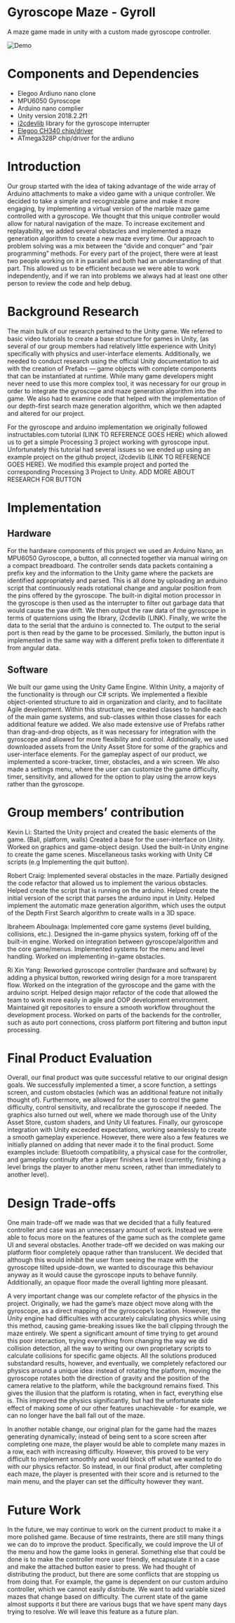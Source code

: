 # Gyroscope Maze - Gyroll
A maze game made in unity with a custom made gyroscope controller.

![Demo](demo/demo.gif "Playing with the gyroscope maze")

# Components and Dependencies
- Elegoo Ardiuno nano clone
- MPU6050 Gyroscope
- Arduino nano complier
- Unity version 2018.2.2f1
- [i2cdevlib](https://github.com/jrowberg/i2cdevlib) library for the gyroscope interrupter
- [Elegoo CH340 chip/driver](https://www.elegoo.com/download/)
- ATmega328P chip/driver for the ardiuno



# Introduction

Our group started with the idea of taking advantage of the wide array of Arduino attachments to make a video game with a unique controller. We decided to take a simple and recognizable game and make it more engaging, by implementing a virtual version of the marble maze game controlled with a gyroscope. We thought that this unique controller would allow for natural navigation of the maze. To increase excitement and replayability, we added several obstacles and implemented a maze generation algorithm to create a new maze every time. Our approach to problem solving was a mix between the “divide and conquer” and “pair programming” methods. For every part of the project, there were at least two people working on it in parallel and both had an understanding of that part. This allowed us to be efficient because we were able to work independently, and if we ran into problems we always had at least one other person to review the code and help debug. 

# Background Research

The main bulk of our research pertained to the Unity game. We referred to basic video tutorials to create a base structure for games in Unity, (as several of our group members had relatively little experience with Unity) specifically with physics and user-interface elements. Additionally, we needed to conduct research using the official Unity documentation to aid with the creation of Prefabs —  game objects with complete components that can be instantiated at runtime. While many game developers might never need to use this more complex tool, it was necessary for our group in order to integrate the gyroscope and maze generation algorithm into the game. We also had to examine code that helped with the implementation of our depth-first search maze generation algorithm, which we then adapted and altered for our project.

For the gyroscope and arduino implementation we originally followed instructables.com tutorial (LINK TO REFERENCE GOES HERE) which allowed us to get a simple Processing 3 project working with gyroscope input. Unfortunately this tutorial had several issues so we ended up using an example project on the github project, i2cdevlib (LINK TO REFERENCE GOES HERE). We modified this example project and ported the corresponding Processing 3 Project to Unity. ADD MORE ABOUT RESEARCH FOR BUTTON 

# Implementation

## Hardware
For the hardware components of this project we used an Arduino Nano, an MPU6050 Gyroscope, a button, all connected together via manual wiring on a compact breadboard. The controller sends data packets containing a prefix key and the information to the Unity game where the packets are identified appropriately and parsed. This is all done by uploading an arduino script that continuously reads rotational change and angular position from the pins offered by the gyroscope. The built-in digital motion processor in the gyroscope is then used as the interrupter to filter out garbage data that would cause the yaw drift. We then output the raw data of the gyroscope in terms of quaternions using the library, i2cdevlib (LINK).  Finally, we write the data to the serial that the arduino is connected to. The output to the serial port is then read by the game to be processed. Similarly, the button input is implemented in the same way with a different prefix token to differentiate it from angular data.

## Software
We built our game using the Unity Game Engine. Within Unity, a majority of the functionality is through our C# scripts. We implemented a flexible object-oriented structure to aid in organization and clarity, and to facilitate Agile development. Within this structure, we created classes to handle each of the main game systems, and sub-classes within those classes for each additional feature we added. We also made extensive use of Prefabs rather than drag-and-drop objects, as it was necessary for integration with the gyroscope and allowed for more flexibility and control. Additionally, we used downloaded assets from the Unity Asset Store for some of the graphics and user-interface elements. For the gameplay aspect of our product, we implemented a score-tracker, timer, obstacles, and a win screen. We also made a settings menu, where the user can customize the game difficulty, timer, sensitivity, and allowed for the option to play using the arrow keys rather than the gyroscope. 

# Group members’ contribution

Kevin Li:
Started the Unity project and created the basic elements of the game. (Ball, platform, walls) 
Created a base for the user-interface on Unity.  
Worked on graphics and game-object design. 
Used the built-in Unity engine to create the game scenes.
Miscellaneous tasks working with Unity C# scripts (e.g Implementing the quit button).

Robert Craig:
Implemented several obstacles in the maze.
Partially designed the code refactor that allowed us to implement the various obstacles. 
Helped create the script that is running on the arduino. 
Helped create the initial version of the script that parses the arduino input in Unity.
Helped implement the automatic maze generation algorithm, which uses the output of the Depth First Search algorithm to create walls in a 3D space.

Ibraheem Aboulnaga:
Implemented core game systems (level building, collisions, etc.).
Designed the in-game physics system, forking off of the built-in engine.
Worked on integration between gyroscope/algorithm and the core game/menus.
Implemented systems for the menu and level handling.
Worked on implementing in-game obstacles.

Ri Xin Yang:
Reworked gyroscope controller (hardware and software) by adding a physical button, reworked wiring design for a more transparent flow.
Worked on the integration of the gyroscope and the game with the arduino script.
Helped design major refactor of the code that allowed the team to work more easily in agile and OOP development environment.
Maintained git repositories to ensure a smooth workflow throughout the development process.
Worked on parts of the backends for the controller, such as auto port connections, cross platform port filtering and button input processing.

# Final Product Evaluation

Overall, our final product was quite successful relative to our original design goals. We successfully implemented a timer, a score function, a settings screen, and custom obstacles (which was an additional feature not initially thought of). Furthermore, we allowed for the user to control the game difficulty, control sensitivity, and recalibrate the gyroscope if needed. The graphics also turned out well, where we made thorough use of the Unity Asset Store, custom shaders, and Unity UI features. Finally, our gyroscope integration with Unity exceeded expectations, working seamlessly to create a smooth gameplay experience. However, there were also a few features we initially planned on adding that never made it to the final product. Some examples include: Bluetooth compatibility, a physical case for the controller, and gameplay continuity after a player finishes a level (currently, finishing a level brings the player to another menu screen, rather than immediately to another level). 

# Design Trade-offs
One main trade-off we made was that we decided that a fully featured controller and case was an unnecessary amount of work. Instead we were able to focus more on the features of the game such as the complete game UI and several obstacles. Another trade-off we decided on was making our platform floor completely opaque rather than translucent. We decided that although this would inhibit the user from seeing the maze with the gyroscope tilted upside-down, we wanted to discourage this behaviour anyway as it would cause the gyroscope inputs to behave funnily. Additionally, an opaque floor made the overall lighting more pleasant. 

A very important change was our complete refactor of the physics in the project. Originally, we had the game’s maze object move along with the gyroscope, as a direct mapping of the gyroscope’s location. However, the Unity engine had difficulties with accurately calculating physics while using this method, causing game-breaking issues like the ball clipping through the maze entirely. We spent a significant amount of time trying to get around this poor interaction, trying everything from changing the way we did collision detection, all the way to writing our own proprietary scripts to calculate collisions for specific game objects. All the solutions produced substandard results, however, and eventually, we completely refactored our physics around a unique idea: instead of rotating the platform, moving the gyroscope rotates both the direction of gravity and the position of the camera relative to the platform, while the background remains fixed. This gives the illusion that the platform is rotating, when in fact, everything else is. This improved the physics significantly, but had the unfortunate side effect of making some of our other features unachievable - for example, we can no longer have the ball fall out of the maze.

In another notable change, our original plan for the game had the mazes generating dynamically; instead of being sent to a score screen after completing one maze, the player would be able to complete many mazes in a row, each with increasing difficulty. However, this proved to be very difficult to implement smoothly and would block off what we wanted to do with our physics refactor. So instead, in our final product, after completing each maze, the player is presented with their score and is returned to the main menu, and the player can set the difficulty however they want.

# Future Work

In the future, we may continue to work on the current product to make it a more polished game. Because of time restraints, there are still many things we can do to improve the product. Specifically, we could improve the UI of the menu and how the game looks in general. Something else that could be done is to make the controller more user friendly, encapsulate it in a case and make the attached button easier to press.
We had thought of distributing the product, but there are some conflicts that are stopping us from doing that. For example, the game is dependent on our custom arduino controller, which we cannot easily distribute. 
We want to add variable sized mazes that change based on difficulty. The current state of the game almost supports it but there are various bugs that we have spent many days trying to resolve. We will leave this feature as a future plan. 
